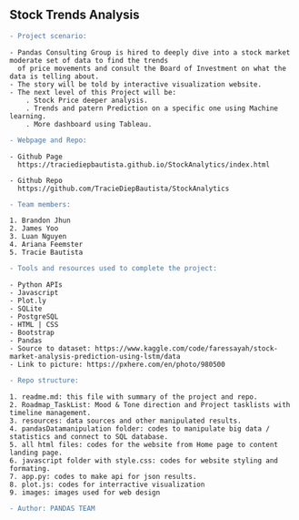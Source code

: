## Stock Trends Analysis


```diff
- Project scenario:
```

    - Pandas Consulting Group is hired to deeply dive into a stock market moderate set of data to find the trends
      of price movements and consult the Board of Investment on what the data is telling about.
    - The story will be told by interactive visualization website.
    - The next level of this Project will be: 
        . Stock Price deeper analysis.
        . Trends and patern Prediction on a specific one using Machine learning. 
        . More dashboard using Tableau.

```diff
- Webpage and Repo:
```
    - Github Page
      https://traciediepbautista.github.io/StockAnalytics/index.html

    - Github Repo
      https://github.com/TracieDiepBautista/StockAnalytics


```diff
- Team members:
```

    1. Brandon Jhun
    2. James Yoo
    3. Luan Nguyen
    4. Ariana Feemster
    5. Tracie Bautista
    
```diff
- Tools and resources used to complete the project:
```

    - Python APIs
    - Javascript
    - Plot.ly 
    - SQLite
    - PostgreSQL 
    - HTML | CSS
    - Bootstrap
    - Pandas
    - Source to dataset: https://www.kaggle.com/code/faressayah/stock-market-analysis-prediction-using-lstm/data
    - Link to picture: https://pxhere.com/en/photo/980500
    
    
```diff
- Repo structure: 
```


    1. readme.md: this file with summary of the project and repo.
    2. Roadmap_TaskList: Mood & Tone direction and Project tasklists with timeline management.
    3. resources: data sources and other manipulated results.
    4. pandasDatamanipulation folder: codes to manipulate big data / statistics and connect to SQL database.
    5. all html files: codes for the website from Home page to content landing page.
    6. javascript folder with style.css: codes for website styling and formating.
    7. app.py: codes to make api for json results.
    8. plot.js: codes for interractive visualization
    9. images: images used for web design
    
```diff
- Author: PANDAS TEAM
```


    
    
